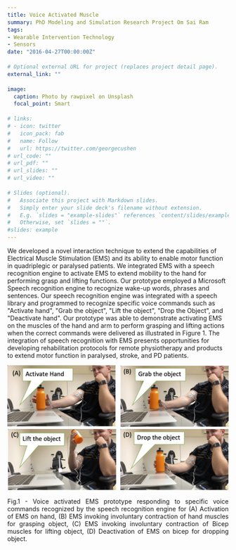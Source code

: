 ```yaml
---
title: Voice Activated Muscle
summary: PhD Modeling and Simulation Research Project Om Sai Ram
tags:
- Wearable Intervention Technology
- Sensors
date: "2016-04-27T00:00:00Z"

# Optional external URL for project (replaces project detail page).
external_link: ""

image:
  caption: Photo by rawpixel on Unsplash
  focal_point: Smart

# links:
# - icon: twitter
#   icon_pack: fab
#   name: Follow
#   url: https://twitter.com/georgecushen
# url_code: ""
# url_pdf: ""
# url_slides: ""
# url_video: ""

# Slides (optional).
#   Associate this project with Markdown slides.
#   Simply enter your slide deck's filename without extension.
#   E.g. `slides = "example-slides"` references `content/slides/example-slides.md`.
#   Otherwise, set `slides = ""`.
#slides: example
---
```

We developed a novel interaction technique to extend the capabilities of Electrical Muscle Stimulation (EMS) and its ability to enable motor function in quadriplegic or paralysed patients. We integrated EMS with a speech recognition engine to activate EMS to extend mobility to the hand for performing grasp and lifting functions. Our prototype employed a Microsoft Speech recognition engine to recognize wake-up words, phrases and sentences. Our speech recognition engine was integrated with a speech library and programmed to recognize specific voice commands such as "Activate hand", "Grab the object", "Lift the object", "Drop the Object", and "Deactivate hand". Our prototype was able to demonstrate activating EMS on the muscles of the hand and arm to perform grasping and lifting actions when the correct commands were delivered as illustrated in Figure 1. The integration of speech recognition with EMS presents opportunities for developing rehabilitation protocols for remote physiotherapy and products to extend motor function in paralysed, stroke, and PD patients. 

![alt text](Teaser.png)
<p align = "Justify">
Fig.1 - Voice activated EMS prototype responding to specific voice commands recognized by the speech recognition engine for (A) Activation of EMS on hand, (B) EMS invoking involuntary contraction of hand muscles for grasping object, (C) EMS invoking involuntary contraction of Bicep muscles for lifting object, (D) Deactivation of EMS on bicep for dropping object.
</p>


